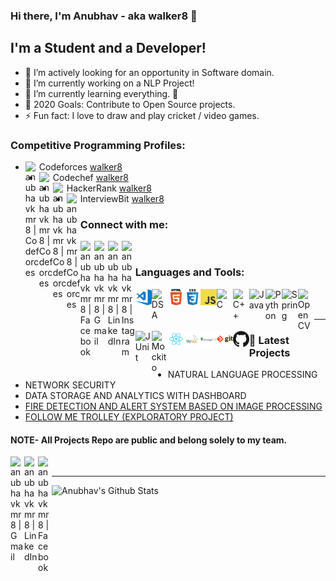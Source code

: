 ### Hi there, I'm Anubhav - aka walker8 👋

## I'm a Student and a Developer!
- 👯 I’m actively looking for an opportunity in Software domain.
- 🔭 I’m currently working on a NLP Project!
- 🌱 I’m currently learning everything. 🤣
- 🥅 2020 Goals: Contribute to Open Source projects.
- ⚡ Fun fact: I love to draw and play cricket / video games.

### Competitive Programming Profiles:

- Codeforces [walker8](https://codeforces.com/profile/Walker8) [<img align="left" alt="anubhavkmr8 | Codeforces" width="22px" src="https://cdn.jsdelivr.net/npm/simple-icons@v3/icons/codeforces.svg" />][codeforces]
- Codechef [walker8](https://www.codechef.com/users/walker8) [<img align="left" alt="anubhavkmr8 | Codeforces" width="22px" src="https://cdn.jsdelivr.net/npm/simple-icons@v3/icons/codechef.svg" />][codechef]
- HackerRank [walker8](https://www.hackerrank.com/walker8) [<img align="left" alt="anubhavkmr8 | Codeforces" width="22px" src="https://cdn.jsdelivr.net/npm/simple-icons@v3/icons/hackerrank.svg" />][hackerrank]
- InterviewBit [walker8](https://www.interviewbit.com/profile/walker8) [<img align="left" alt="anubhavkmr8 | Codeforces" width="22px" src="https://encrypted-tbn0.gstatic.com/images?q=tbn%3AANd9GcRTPZA3lEYsxJYiPfwd-Zl0tP3UUm6di1drjw&usqp=CAU" />][interviewbit]

### Connect with me:

[<img align="left" alt="anubhavkmr8 | Facebook" width="22px" src="https://img.icons8.com/android/24/000000/facebook-new.png" />][facebook]
[<img align="left" alt="anubhavkmr8 | Gmail" width="22px" src="https://cdn.jsdelivr.net/npm/simple-icons@v3/icons/gmail.svg" />][gmail]
[<img align="left" alt="anubhavkmr8 | LinkedIn" width="22px" src="https://cdn.jsdelivr.net/npm/simple-icons@v3/icons/linkedin.svg" />][linkedin]
[<img align="left" alt="anubhavkmr8 | Instagram" width="22px" src="https://cdn.jsdelivr.net/npm/simple-icons@v3/icons/instagram.svg" />][instagram]

<br />

### Languages and Tools:

<img align="left" alt="Visual Studio Code" width="26px" src="https://raw.githubusercontent.com/github/explore/80688e429a7d4ef2fca1e82350fe8e3517d3494d/topics/visual-studio-code/visual-studio-code.png" />
<img align="left" alt="DSA" width="26px" src="https://img.favpng.com/6/17/18/data-structures-and-algorithms-algorithms-data-structures-programs-computer-science-png-favpng-WLB6bjNKJudwXf5EVbHqwXNsF.jpg" />
<img align="left" alt="HTML5" width="26px" src="https://raw.githubusercontent.com/github/explore/80688e429a7d4ef2fca1e82350fe8e3517d3494d/topics/html/html.png" />
<img align="left" alt="CSS3" width="26px" src="https://raw.githubusercontent.com/github/explore/80688e429a7d4ef2fca1e82350fe8e3517d3494d/topics/css/css.png" />
<img align="left" alt="JavaScript" width="26px" src="https://raw.githubusercontent.com/github/explore/80688e429a7d4ef2fca1e82350fe8e3517d3494d/topics/javascript/javascript.png" />
<img align="left" alt="C" width="26px" src="https://assets.exercism.io/tracks/c-hex-turquoise.png" />
<img align="left" alt="C++" width="26px" src="https://upload.wikimedia.org/wikipedia/commons/thumb/1/18/ISO_C%2B%2B_Logo.svg/1200px-ISO_C%2B%2B_Logo.svg.png" />
<img align="left" alt="Java" width="26px" src="https://sdtimes.com/wp-content/uploads/2019/03/jW4dnFtA_400x400.jpg" />
<img align="left" alt="Python" width="26px" src="https://upload.wikimedia.org/wikipedia/commons/thumb/c/c3/Python-logo-notext.svg/1200px-Python-logo-notext.svg.png" />
<img align="left" alt="Spring" width="26px" src="https://dzone.com/storage/temp/12434118-spring-boot-logo.png" />
<img align="left" alt="OpenCV" width="26px" src="https://w7.pngwing.com/pngs/978/465/png-transparent-learning-opencv-computer-vision-machine-learning-c-robotics-text-computer-logo.png" />
<img align="left" alt="JUnit" width="26px" src="https://junit.org/junit5/assets/img/junit5-logo.png" />
<img align="left" alt="Mockito" width="26px" src="https://static.javatpoint.com/tutorial/mockito/images/mockito.png" />
<img align="left" alt="React" width="26px" src="https://raw.githubusercontent.com/github/explore/80688e429a7d4ef2fca1e82350fe8e3517d3494d/topics/react/react.png" />
<img align="left" alt="MySQL" width="26px" src="https://raw.githubusercontent.com/github/explore/80688e429a7d4ef2fca1e82350fe8e3517d3494d/topics/mysql/mysql.png" />
<img align="left" alt="MongoDB" width="26px" src="https://raw.githubusercontent.com/github/explore/80688e429a7d4ef2fca1e82350fe8e3517d3494d/topics/mongodb/mongodb.png" />
<img align="left" alt="Git" width="26px" src="https://raw.githubusercontent.com/github/explore/80688e429a7d4ef2fca1e82350fe8e3517d3494d/topics/git/git.png" />
<img align="left" alt="GitHub" width="26px" src="https://raw.githubusercontent.com/github/explore/78df643247d429f6cc873026c0622819ad797942/topics/github/github.png" />

<br />
<br />


---

### 📕 Latest Projects
<!-- PROJECTS:START -->
- NATURAL LANGUAGE PROCESSING
- NETWORK SECURITY
- DATA STORAGE AND ANALYTICS WITH DASHBOARD
- [FIRE DETECTION AND ALERT SYSTEM BASED ON IMAGE PROCESSING](https://github.com/anubhavkmr8/Fire-Detection-Camera)
- [FOLLOW ME TROLLEY (EXPLORATORY PROJECT)](https://github.com/anubhavkmr8/Folloy-Me-Trolley)

#### NOTE- All Projects Repo are public and belong solely to my team.

[<img align="left" alt="anubhavkmr8 | Gmail" width="22px" src="https://cdn.jsdelivr.net/npm/simple-icons@v3/icons/gmail.svg" />][gmail]
[<img align="left" alt="anubhavkmr8 | LinkedIn" width="22px" src="https://cdn.jsdelivr.net/npm/simple-icons@v3/icons/linkedin.svg" />][linkedin] 
[<img align="left" alt="anubhavkmr8 | Facebook" width="22px" src="https://img.icons8.com/android/24/000000/facebook-new.png" />][facebook]
<!-- PROJECTS:END -->

<br />

---

<img align="left" alt="Anubhav's Github Stats" src="https://github-readme-stats.vercel.app/api?username=anubhavkmr8&show_icons=true&hide_border=true" />

[facebook]: https://www.facebook.com/anubhav.kumar.1848
[gmail]: mailto:anubhavkmr8@gmail.com
[instagram]: https://www.instagram.com/i_m_anubhav8/?hl=en
[linkedin]: https://www.linkedin.com/in/anubhav-kumar-5831b5150
[codeforces]: https://codeforces.com/profile/Walker8
[codechef]: https://www.codechef.com/users/walker8
[hackerrank]: https://www.hackerrank.com/walker8
[interviewbit]: https://www.interviewbit.com/profile/walker8
